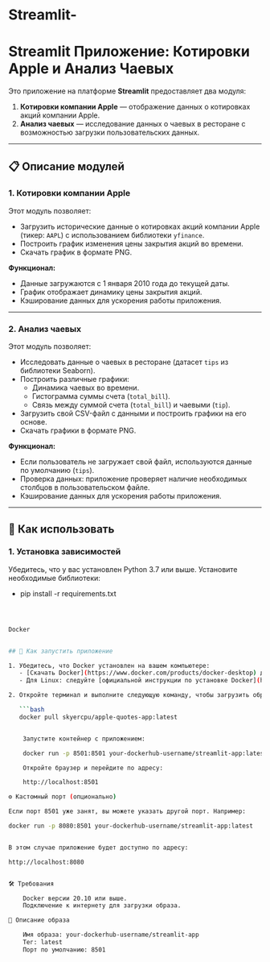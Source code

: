 # Streamlit-
# Streamlit Приложение: Котировки Apple и Анализ Чаевых

Это приложение на платформе **Streamlit** предоставляет два модуля:
1. **Котировки компании Apple** — отображение данных о котировках акций компании Apple.
2. **Анализ чаевых** — исследование данных о чаевых в ресторане с возможностью загрузки пользовательских данных.

---

## 📋 Описание модулей

### 1. Котировки компании Apple
Этот модуль позволяет:
- Загрузить исторические данные о котировках акций компании Apple (тикер: `AAPL`) с использованием библиотеки `yfinance`.
- Построить график изменения цены закрытия акций во времени.
- Скачать график в формате PNG.

**Функционал:**
- Данные загружаются с 1 января 2010 года до текущей даты.
- График отображает динамику цены закрытия акций.
- Кэширование данных для ускорения работы приложения.

---

### 2. Анализ чаевых
Этот модуль позволяет:
- Исследовать данные о чаевых в ресторане (датасет `tips` из библиотеки Seaborn).
- Построить различные графики:
  - Динамика чаевых во времени.
  - Гистограмма суммы счета (`total_bill`).
  - Связь между суммой счета (`total_bill`) и чаевыми (`tip`).
- Загрузить свой CSV-файл с данными и построить графики на его основе.
- Скачать графики в формате PNG.

**Функционал:**
- Если пользователь не загружает свой файл, используются данные по умолчанию (`tips`).
- Проверка данных: приложение проверяет наличие необходимых столбцов в пользовательском файле.
- Кэширование данных для ускорения работы приложения.

---

## 🚀 Как использовать

### 1. Установка зависимостей
Убедитесь, что у вас установлен Python 3.7 или выше. Установите необходимые библиотеки:
- pip install -r requirements.txt
```bash



Docker 


## 🚀 Как запустить приложение

1. Убедитесь, что Docker установлен на вашем компьютере:
   - [Скачать Docker](https://www.docker.com/products/docker-desktop) для Windows или macOS.
   - Для Linux: следуйте [официальной инструкции по установке Docker](https://docs.docker.com/engine/install/).

2. Откройте терминал и выполните следующую команду, чтобы загрузить образ из Docker Hub:

   ```bash
   docker pull skyercpu/apple-quotes-app:latest


    Запустите контейнер с приложением:

    docker run -p 8501:8501 your-dockerhub-username/streamlit-app:latest

    Откройте браузер и перейдите по адресу:

    http://localhost:8501

⚙️ Кастомный порт (опционально)

Если порт 8501 уже занят, вы можете указать другой порт. Например:

docker run -p 8080:8501 your-dockerhub-username/streamlit-app:latest


В этом случае приложение будет доступно по адресу:

http://localhost:8080


🛠 Требования

    Docker версии 20.10 или выше.
    Подключение к интернету для загрузки образа.

📄 Описание образа

    Имя образа: your-dockerhub-username/streamlit-app
    Тег: latest
    Порт по умолчанию: 8501
